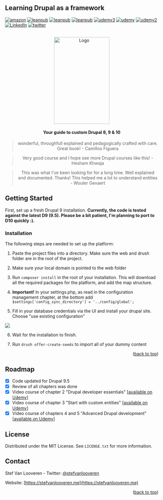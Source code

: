 ## Learning Drupal as a framework
<div id="top"></div>

[![amazon][amazon-shield]][amazon-url]
[![leanpub][leanpub-shield]][leanpub-url]
[![leanpub][leanpub-shield-pt]][leanpub-url-pt]
[![leanpub][leanpub-shield-es]][leanpub-url-es]
[![udemy3][udemy3-shield]][udemy3-url]
[![udemy][udemy-shield]][udemy-url]
[![udemy2][udemy2-shield]][udemy2-url]
[![LinkedIn][linkedin-shield]][linkedin-url]
[![twitter][twitter-shield]][twitter-url]

<!-- PROJECT LOGO -->
<br />
<div align="center">
  <a href="https://github.com/github_username/repo_name">
    <img src="https://d2sofvawe08yqg.cloudfront.net/drupal-9/s_featured?1620669508" alt="Logo" width="182" height="284">
  </a>
<h4>Your guide to custom Drupal 8, 9 &  10</h4>
<blockquote align="center">wonderful, throughfull explained and pedagogically crafted with care. Great book! - Camillos Figuera</blockquote>
<blockquote align="center">Very good course and I hope see more Drupal courses like this! - Hesham Khwaja</blockquote>
<blockquote align="center">This was what I've been looking for for a long time. Well explained and documented. Thanks! This helped me a lot to understand entities - Wouter Gevaert</blockquote>

</div>

<!-- GETTING STARTED -->
## Getting Started

First, set up a fresh Drupal 9 installation. <strong>Currently, the code is tested against the latest D9 (9.5). Please be a bit patient, I'm planning to port to D10 quickly :).</strong>

### Installation

The following steps are needed to set up the platform:

1. Paste the project files into a directory. Make sure the web and drush folder are in the root of the project.

2. Make sure your local domain is pointed to the web folder

3. Run ```composer install``` in the root of your installation. This will download all the required packages for the platform, and add the map structure.

4. <strong>Important!</strong> In your settings.php, as read in the configuration management chapter, at the bottom add ```$settings['config_sync_directory'] = '../config/global';```

5. Fill in your database credentials via the UI and install your drupal site. Choose "use existing configuration"
<img src="https://stefvanlooveren.me/modules/custom/stef/images/screen.PNG" />

6. Wait for the installation to finish.

7. Run ```drush offer-create-seeds``` to import all of your dummy content

<p align="right">(<a href="#top">back to top</a>)</p>

<!-- ROADMAP -->
## Roadmap
- [x] Code updated for Drupal 9.5
- [x] Review of all chapters was done
- [x] Video course of chapter 2 "Drupal developer essentials" [[available on Udemy](https://www.udemy.com/course/drupal-developer-essentials/?referralCode=6F987BF65CE0B8712455)]
- [x] Video course of chapter 3 "Start with custom entities" [[available on Udemy](https://www.Udemy.com/course/drupal-9-module-development-introduction-to-custom-entities/?referralCode=1C71EE042C3332B885BA)]
- [x] Video course of chapters 4 and 5 "Advanced Drupal development" [[available on Udemy](https://www.Udemy.com/course/drupal-advanced-module-development-guide/?referralCode=DC8449A4E64CBA91B6C5)]

<!-- LICENSE -->
## License

Distributed under the MIT License. See `LICENSE.txt` for more information.

<!-- CONTACT -->
## Contact

Stef Van Looveren - Twitter: [@stefvanlooveren](https://twitter.com/stefvanlooveren)

Website: [https://stefvanlooveren.me](https://stefvanlooveren.me)

<p align="right">(<a href="#top">back to top</a>)</p>


<!-- MARKDOWN LINKS & IMAGES -->
[amazon-shield]: https://img.shields.io/badge/Amazon-FF9900.svg?style=for-the-badge&logo=Amazon&logoColor=white
[amazon-url]: https://a.co/d/4mYJZzl
[linkedin-shield]: https://img.shields.io/badge/-LinkedIn-black.svg?style=for-the-badge&logo=linkedin&colorB=555
[linkedin-url]: https://linkedin.com/stef-van-looveren-06601a26
[product-screenshot]: https://stefvanlooveren.me/modules/custom/stef/images/banner1.jpg
[udemy-shield]: https://img.shields.io/static/v1?style=for-the-badge&message=Chapter%203%20video%20course&color=A435F0&logoColor=FFFFFF&label=
[udemy-url]: https://www.Udemy.com/course/drupal-9-module-development-introduction-to-custom-entities/?referralCode=1C71EE042C3332B885BA
[udemy2-shield]: https://img.shields.io/static/v1?style=for-the-badge&message=Chapter%204+5%20video%20course&color=A435F0&logoColor=FFFFFF&label=
[udemy2-url]: https://www.Udemy.com/course/drupal-advanced-module-development-guide/?referralCode=DC8449A4E64CBA91B6C5
[udemy3-shield]: https://img.shields.io/static/v1?style=for-the-badge&message=Chapter%202%20video%20course&color=A435F0&logoColor=FFFFFF&label=
[udemy3-url]: https://www.udemy.com/course/drupal-developer-essentials/?referralCode=6F987BF65CE0B8712455
[leanpub-shield]: https://img.shields.io/static/v1?style=for-the-badge&message=Leanpub&color=222222&logo=Leanpub&logoColor=FFFFFF&label=
[leanpub-url]: https://leanpub.com/drupal-9/
[leanpub-shield-pt]: https://img.shields.io/static/v1?style=for-the-badge&message=Portuguese&color=222222&logo=Leanpub&logoColor=FFFFFF&label=
[leanpub-url-pt]: https://leanpub.com/aprendendo-drupal-como-um-framework
[leanpub-shield-es]: https://img.shields.io/static/v1?style=for-the-badge&message=Spanish&color=222222&logo=Leanpub&logoColor=FFFFFF&label=
[leanpub-url-es]: https://leanpub.com/aprendiendodrupal9comoframework
[twitter-shield]: https://img.shields.io/badge/Twitter-%231DA1F2.svg?style=for-the-badge&logo=Twitter&logoColor=white
[twitter-url]: https://twitter.com/stefvanlooveren
